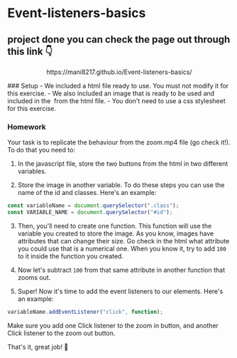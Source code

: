 # Event-listeners-basics
## project done you can check the page out through this link 👇
<p align="center">
https://mani8217.github.io/Event-listeners-basics/
</p>
### Setup
- We included a html file ready to use. You must not modify it for this exercise.
- We also included an image that is ready to be used and included in the <img> from the html file.
- You don't need to use a css stylesheet for this exercise.

### Homework

Your task is to replicate the behaviour from the zoom.mp4 file (go check it!).
To do that you need to:

1. In the javascript file, store the two buttons from the html in two different variables.

2. Store the image in another variable.
To do these steps you can use the name of the id and classes. Here's an example:
```javascript
const variableName = document.querySelector(".class");
const VARIABLE_NAME = document.querySelector("#id");
```

3. Then, you'll need to create one function. This function will use the variable you created to store the image. As you know, images have attributes that can change their size. Go check in the html what attribute you could use that is a numerical one. When you know it, try to add `100` to it inside the function you created.

4. Now let's subtract `100` from that same attribute in another function that zooms out. 

5. Super! Now it's time to add the event listeners to our elements. Here's an example:
```javascript
variableName.addEventListener("click", function);
```
Make sure you add one Click listener to the zoom in button, and another Click listener to the zoom out button.

That's it, great job! 🚀

